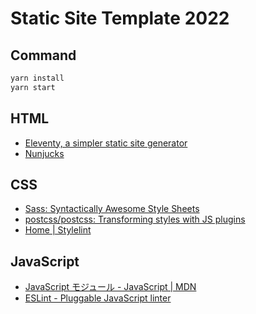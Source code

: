 # Static Site Template 2022

## Command

```sh
yarn install
yarn start
```

## HTML

- [Eleventy, a simpler static site generator](https://www.11ty.dev/docs/)
- [Nunjucks](https://mozilla.github.io/nunjucks/)

## CSS

- [Sass: Syntactically Awesome Style Sheets](https://sass-lang.com/)
- [postcss/postcss: Transforming styles with JS plugins](https://github.com/postcss/postcss)
- [Home \| Stylelint](https://stylelint.io/)

## JavaScript

- [JavaScript モジュール \- JavaScript \| MDN](https://developer.mozilla.org/ja/docs/Web/JavaScript/Guide/Modules)
- [ESLint \- Pluggable JavaScript linter](https://eslint.org/)
